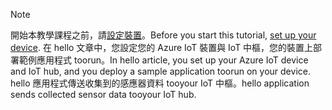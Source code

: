 > [!NOTE]
> <span data-ttu-id="f6e8b-101">開始本教學課程之前，請[設定裝置](../articles/iot-hub/iot-hub-raspberry-pi-kit-node-get-started.md)。</span><span class="sxs-lookup"><span data-stu-id="f6e8b-101">Before you start this tutorial, [set up your device](../articles/iot-hub/iot-hub-raspberry-pi-kit-node-get-started.md).</span></span> <span data-ttu-id="f6e8b-102">在 hello 文章中，您設定您的 Azure IoT 裝置與 IoT 中樞，您的裝置上部署範例應用程式 toorun。</span><span class="sxs-lookup"><span data-stu-id="f6e8b-102">In hello article, you set up your Azure IoT device and IoT hub, and you deploy a sample application toorun on your device.</span></span> <span data-ttu-id="f6e8b-103">hello 應用程式傳送收集到的感應器資料 tooyour IoT 中樞。</span><span class="sxs-lookup"><span data-stu-id="f6e8b-103">hello application sends collected sensor data tooyour IoT hub.</span></span>
